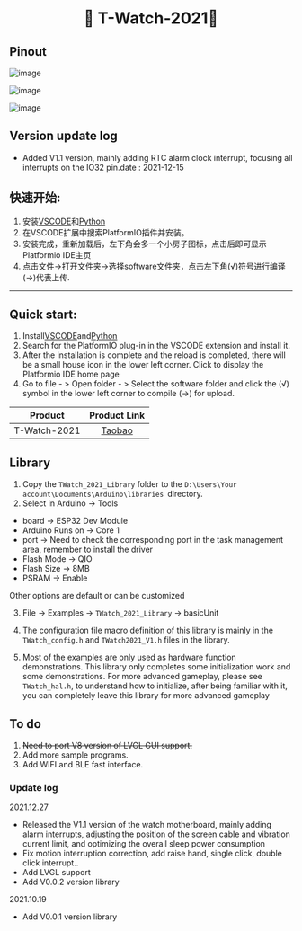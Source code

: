 <h1 align = "center">🌟 T-Watch-2021🌟</h1>

## Pinout
![image](https://github.com/Xinyuan-LilyGO/T-Watch-2021/blob/main/image/T-WATCH2021-V1.0-en.jpg)

![image](https://github.com/Xinyuan-LilyGO/T-Watch-2021/blob/main/image/T-WATCH2021-V1.1-en.jpg)

![image](https://github.com/Xinyuan-LilyGO/T-Watch-2021/blob/main/image/image5.jpg)


## Version update log
- Added V1.1 version, mainly adding RTC alarm clock interrupt, focusing all interrupts on the IO32 pin.date : 2021-12-15


## 快速开始:
1. 安装[VSCODE](https://code.visualstudio.com/)和[Python](https://www.python.org/)
2. 在VSCODE扩展中搜索PlatformIO插件并安装。
3. 安装完成，重新加载后，左下角会多一个小房子图标，点击后即可显示Platformio IDE主页
4. 点击文件->打开文件夹->选择software文件夹，点击左下角(√)符号进行编译 (→)代表上传.

-------------------------------------------------

## Quick start:

1. Install[VSCODE](https://code.visualstudio.com/)and[Python](https://www.python.org/)
2. Search for the PlatformIO plug-in in the VSCODE extension and install it.
3. After the installation is complete and the reload is completed, there will be a small house icon in the lower left corner. Click to display the Platformio IDE home page
4. Go to file - > Open folder - > Select the software folder and click the (√) symbol in the lower left corner to compile (→) for upload.

|  Product  |                                                            Product  Link                                                            |
| :-------: | :---------------------------------------------------------------------------------------------------------------------------------: |
| T-Watch-2021 | [Taobao](https://item.taobao.com/item.htm?spm=a1z10.3-c-s.w4002-23579470099.9.7787566ddFhogE&id=652090352252) |



## Library 

1. Copy the `TWatch_2021_Library` folder to the `D:\Users\Your account\Documents\Arduino\libraries `directory.
2. Select in Arduino -> Tools
- board -> ESP32 Dev Module 
- Arduino Runs on -> Core 1
- port -> Need to check the corresponding port in the task management area, remember to install the driver
- Flash Mode -> QIO
- Flash Size -> 8MB
- PSRAM -> Enable 

Other options are default or can be customized

3. File -> Examples -> `TWatch_2021_Library` -> basicUnit

4. The configuration file macro definition of this library is mainly in the `TWatch_config.h` and `TWatch2021_V1.h` files in the library.

5. Most of the examples are only used as hardware function demonstrations. This library only completes some initialization work and some demonstrations. For more advanced gameplay, please see `TWatch_hal.h`, to understand how to initialize, after being familiar with it, you can completely leave this library for more advanced gameplay

## To do
1. ~~Need to port V8 version of LVGL GUI support.~~
2. Add more sample programs.
3. Add WIFI and BLE fast interface.



### Update log

2021.12.27

- Released the V1.1 version of the watch motherboard, mainly adding alarm interrupts, adjusting the position of the screen cable and vibration current limit, and optimizing the overall sleep power consumption
- Fix motion interruption correction, add raise hand, single click, double click interrupt..
- Add LVGL support
- Add V0.0.2 version library

2021.10.19 
- Add V0.0.1 version library
